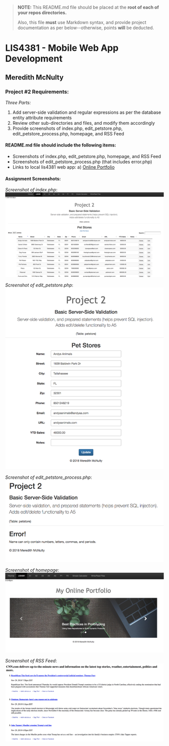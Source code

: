 > **NOTE:** This README.md file should be placed at the **root of each of your repos directories.**
>
>Also, this file **must** use Markdown syntax, and provide project documentation as per below--otherwise, points **will** be deducted.
>

# LIS4381 - Mobile Web App Development

## Meredith McNulty

### Project #2 Requirements:

*Three Parts:*

1. Add server-side validation and regular expressions as per the database entity attribute requirements
2. Review other sub-directories and files, and modify them accordingly
3. Provide screenshots of index.php, edit_petstore.php, edit_petstore_process.php, homepage, and RSS Feed

#### README.md file should include the following items:

* Screenshots of index.php, edit_petstore.php, homepage, and RSS Feed
* Screenshots of edit_petstore_process.php (that includes error.php)
* Links to local lis4381 web app: 
	a) [Online Portfolio](http://localhost/repos/lis4381/)

#### Assignment Screenshots:

*Screenshot of index.php*:
![index.php screenshot](img/index.png)

*Screenshot of edit_petstore.php*:
![edit_petstore.php screenshot](img/edit_petstore.png)

*Screenshot of edit_petstore_process.php*:
![edit_petstore_process.php screenshot](img/edit_petstore_process.png)

*Screenshot of homepage*:
![Homepage screenshot](img/home.png)

*Screenshot of RSS Feed*:
![RSS Feed screenshot](img/rss.png)